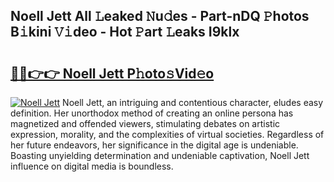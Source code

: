 ## Noell Jett All 𝙻eaked 𝙽u𝚍es - Part-nDQ 𝙿hotos B𝚒kini 𝚅𝚒deo - Hot 𝙿art 𝙻eaks I9klx

# <h2><a href="http://ld174vb.urlbe.top/?page=Noell+Jett">🔗🔗👉👉 Noell Jett P𝚑oto𝚜Vid𝚎o</a></h2>

[![Noell Jett](https://i.imgur.com/eBuTRDB.gif)](http://ld174vb.urlbe.top/?page=Noell+Jett)
Noell Jett, an intriguing and contentious character, eludes easy definition. Her unorthodox method of creating an online persona has magnetized and offended viewers, stimulating debates on artistic expression, morality, and the complexities of virtual societies. Regardless of her future endeavors, her significance in the digital age is undeniable. Boasting unyielding determination and undeniable captivation, Noell Jett influence on digital media is boundless.

